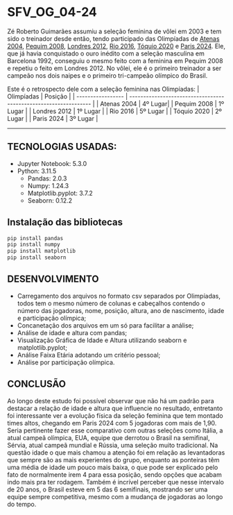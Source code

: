 # SFV_OG_04-24

Zé Roberto Guimarães assumiu a seleção feminina de vôlei em 2003 e tem sido o treinador desde então, tendo participado das Olimpíadas de [Atenas 2004](https://women.volleybox.net/pt/women-the-olympics-2004-o612), [Pequim 2008](https://women.volleybox.net/pt/women-the-olympics-2008-o611), [Londres 2012](https://women.volleybox.net/pt/women-the-olympics-2012-o610), [Rio 2016](https://women.volleybox.net/pt/women-the-olympics-2016-o965), [Tóquio 2020](https://women.volleybox.net/pt/women-the-olympics-2021-o8363) e [Paris 2024](https://women.volleybox.net/pt/women-the-olympics-2024-o30223/classification). Ele, que já havia conquistado o ouro inédito com a seleção masculina em Barcelona 1992, conseguiu o mesmo feito com a feminina em Pequim 2008 e repetiu o feito em Londres 2012. No vôlei, ele é o primeiro treinador a ser campeão nos dois naipes e o primeiro tri-campeão olímpico do Brasil.

Este é o retrospecto dele com a seleção feminina nas Olimpíadas:
| Olimpíadas              | Posição                                               |
| ----------------- | ---------------------------------------------------------------- |
| Atenas 2004      | 4º Lugar|
| Pequim 2008     | 1º Lugar |
| Londres 2012      | 1º Lugar |
| Rio 2016       | 5º Lugar |
| Tóquio 2020      | 2º Lugar |
| Paris 2024     | 3º Lugar |

-----
## TECNOLOGIAS USADAS:
- Jupyter Notebook: 5.3.0
- Python: 3.11.5
  - Pandas: 2.0.3
  - Numpy: 1.24.3
  - Matplotlib.pyplot: 3.7.2
  - Seaborn: 0.12.2
 
## Instalação das bibliotecas
```bash
pip install pandas
pip install numpy
pip install matplotlib
pip install seaborn
```

## DESENVOLVIMENTO
- Carregamento dos arquivos no formato csv separados por Olimpíadas, todos tem o mesmo número de colunas e cabeçalhos contendo o número das jogadoras, nome, posição, altura, ano de nascimento, idade e participação olímpica;
- Concanetação dos arquivos em um só para facilitar a análise;
- Análise de idade e altura com pandas;
- Visualização Gráfica de Idade e Altura utilizando seaborn e matplotlib.pyplot;
- Análise Faixa Etária adotando um critério pessoal;
- Análise por participação olímpica.

## CONCLUSÃO
Ao longo deste estudo foi possível observar que não há um padrão para destacar a relação de idade e altura que influencie no resultado, entretanto foi interessante ver a evolução física da seleção feminina que tem montado times altos, chegando em Paris 2024 com 5 jogadoras com mais de 1,90. 
Seria pertinente fazer esse comparativo com outras seleções como Itália, a atual campeã olímpica, EUA, equipe que derrotou o Brasil na semifinal, Sérvia, atual campeã mundial e Rússia, uma seleção muito tradicional.
Na questão idade o que mais chamou a atenção foi em relação as levantadoras que sempre são as mais experientes do grupo, enquanto as ponteiras têm uma média de idade um pouco mais baixa, o que pode ser explicado pelo fato de normalmente irem 4 para essa posição, sendo opções que acabam indo mais pra ter rodagem.
Também é incrível perceber que nesse intervalo de 20 anos, o Brasil esteve em 5 das 6 semifinais, mostrando ser uma equipe sempre competitiva, mesmo com a mudança de jogadoras ao longo do tempo.
